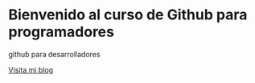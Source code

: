 # Bienvenido al curso de Github para programadores

github para desarrolladores

[Visita mi blog](http://www.probandomibloginexistente.ar)
